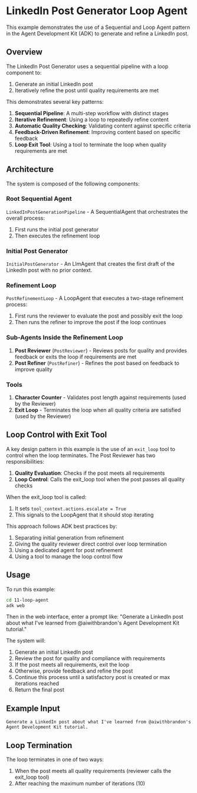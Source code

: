 # LinkedIn Post Generator Loop Agent

This example demonstrates the use of a Sequential and Loop Agent pattern in the Agent Development Kit (ADK) to generate and refine a LinkedIn post.

## Overview

The LinkedIn Post Generator uses a sequential pipeline with a loop component to:
1. Generate an initial LinkedIn post
2. Iteratively refine the post until quality requirements are met

This demonstrates several key patterns:
1. **Sequential Pipeline**: A multi-step workflow with distinct stages
2. **Iterative Refinement**: Using a loop to repeatedly refine content
3. **Automatic Quality Checking**: Validating content against specific criteria
4. **Feedback-Driven Refinement**: Improving content based on specific feedback
5. **Loop Exit Tool**: Using a tool to terminate the loop when quality requirements are met

## Architecture

The system is composed of the following components:

### Root Sequential Agent

`LinkedInPostGenerationPipeline` - A SequentialAgent that orchestrates the overall process:
1. First runs the initial post generator
2. Then executes the refinement loop

### Initial Post Generator

`InitialPostGenerator` - An LlmAgent that creates the first draft of the LinkedIn post with no prior context.

### Refinement Loop

`PostRefinementLoop` - A LoopAgent that executes a two-stage refinement process:
1. First runs the reviewer to evaluate the post and possibly exit the loop
2. Then runs the refiner to improve the post if the loop continues

### Sub-Agents Inside the Refinement Loop

1. **Post Reviewer** (`PostReviewer`) - Reviews posts for quality and provides feedback or exits the loop if requirements are met
2. **Post Refiner** (`PostRefiner`) - Refines the post based on feedback to improve quality

### Tools

1. **Character Counter** - Validates post length against requirements (used by the Reviewer)
2. **Exit Loop** - Terminates the loop when all quality criteria are satisfied (used by the Reviewer)

## Loop Control with Exit Tool

A key design pattern in this example is the use of an `exit_loop` tool to control when the loop terminates. The Post Reviewer has two responsibilities:

1. **Quality Evaluation**: Checks if the post meets all requirements
2. **Loop Control**: Calls the exit_loop tool when the post passes all quality checks

When the exit_loop tool is called:
1. It sets `tool_context.actions.escalate = True`
2. This signals to the LoopAgent that it should stop iterating

This approach follows ADK best practices by:
1. Separating initial generation from refinement
2. Giving the quality reviewer direct control over loop termination
3. Using a dedicated agent for post refinement
4. Using a tool to manage the loop control flow

## Usage

To run this example:

```bash
cd 11-loop-agent
adk web
```

Then in the web interface, enter a prompt like:
"Generate a LinkedIn post about what I've learned from @aiwithbrandon's Agent Development Kit tutorial."

The system will:
1. Generate an initial LinkedIn post
2. Review the post for quality and compliance with requirements
3. If the post meets all requirements, exit the loop
4. Otherwise, provide feedback and refine the post
5. Continue this process until a satisfactory post is created or max iterations reached
6. Return the final post

## Example Input

```
Generate a LinkedIn post about what I've learned from @aiwithbrandon's Agent Development Kit tutorial.
```

## Loop Termination

The loop terminates in one of two ways:
1. When the post meets all quality requirements (reviewer calls the exit_loop tool)
2. After reaching the maximum number of iterations (10)